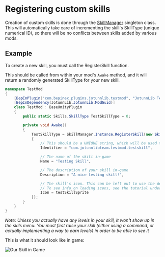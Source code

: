 # Registering custom skills
Creation of custom skills is done through the [SkillManager](xref:JotunnLib.Managers.SkillManager) singleton class.
This will automatically take care of incrementing the skill's SkillType (unique numerical ID), so there will be no conflicts between skills added by various mods.

## Example
To create a new skill, you must call the RegisterSkill function.

This should be called from within your mod's `Awake` method, and it will return a randomly generated SkillType for your new skill.
```cs
namespace TestMod
{
    [BepInPlugin("com.bepinex.plugins.jotunnlib.testmod", "JotunnLib Test Mod", "0.0.1")]
    [BepInDependency(JotunnLib.JotunnLib.ModGuid)]
    class TestMod : BaseUnityPlugin
    {
        public static Skills.SkillType TestSkillType = 0;

        private void Awake()
        {
            TestSkillType = SkillManager.Instance.RegisterSkill(new SkillConfig()
            {
                // This should be a UNIQUE string, which will be used to generate a unique numerical ID for your skill
                Identifier = "com.jotunnlibteam.testmod.testskill",

                // The name of the skill in-game
                Name = "Testing Skill",

                // The description of your skill in-game
                Description = "A nice testing skill!",

                // The skill's icon. This can be left out to use the default icon.
                // To see info on loading icons, see the tutorial under "Utils > Asset Utils"
                Icon = testSkillSprite
            });
        }
    }
}
```

_Note: Unless you actually have any levels in your skill, it won't show up in the skils menu. You must first raise your skill (either using a command, or actually implementing a way to earn levels) in order to be able to see it_

This is what it should look like in game:

![Our Skill in Game](../../images/data/test-skill.png "Our Skill in Game")